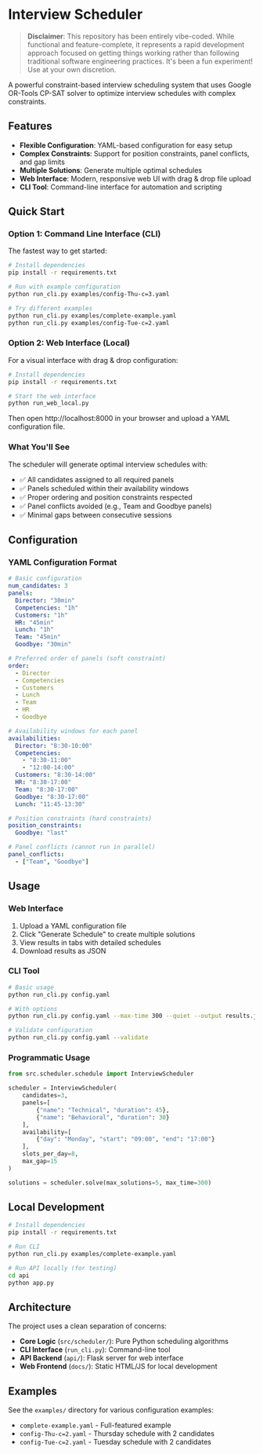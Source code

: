 # Interview Scheduler

> **Disclaimer**: This repository has been entirely vibe-coded. While functional and feature-complete, it represents a rapid development approach focused on getting things working rather than following traditional software engineering practices. It's been a fun experiment! Use at your own discretion.

A powerful constraint-based interview scheduling system that uses Google OR-Tools CP-SAT solver to optimize interview schedules with complex constraints.

## Features

- **Flexible Configuration**: YAML-based configuration for easy setup
- **Complex Constraints**: Support for position constraints, panel conflicts, and gap limits
- **Multiple Solutions**: Generate multiple optimal schedules
- **Web Interface**: Modern, responsive web UI with drag & drop file upload
- **CLI Tool**: Command-line interface for automation and scripting

## Quick Start

### Option 1: Command Line Interface (CLI)

The fastest way to get started:

```bash
# Install dependencies
pip install -r requirements.txt

# Run with example configuration
python run_cli.py examples/config-Thu-c=3.yaml

# Try different examples
python run_cli.py examples/complete-example.yaml
python run_cli.py examples/config-Tue-c=2.yaml
```

### Option 2: Web Interface (Local)

For a visual interface with drag & drop configuration:

```bash
# Install dependencies
pip install -r requirements.txt

# Start the web interface
python run_web_local.py
```

Then open http://localhost:8000 in your browser and upload a YAML configuration file.

### What You'll See

The scheduler will generate optimal interview schedules with:
- ✅ All candidates assigned to all required panels
- ✅ Panels scheduled within their availability windows
- ✅ Proper ordering and position constraints respected
- ✅ Panel conflicts avoided (e.g., Team and Goodbye panels)
- ✅ Minimal gaps between consecutive sessions


## Configuration

### YAML Configuration Format

```yaml
# Basic configuration
num_candidates: 3
panels:
  Director: "30min"
  Competencies: "1h"
  Customers: "1h"
  HR: "45min"
  Lunch: "1h"
  Team: "45min"
  Goodbye: "30min"

# Preferred order of panels (soft constraint)
order:
  - Director
  - Competencies
  - Customers
  - Lunch
  - Team
  - HR
  - Goodbye

# Availability windows for each panel
availabilities:
  Director: "8:30-10:00"
  Competencies:
    - "8:30-11:00"
    - "12:00-14:00"
  Customers: "8:30-14:00"
  HR: "8:30-17:00"
  Team: "8:30-17:00"
  Goodbye: "8:30-17:00"
  Lunch: "11:45-13:30"

# Position constraints (hard constraints)
position_constraints:
  Goodbye: "last"

# Panel conflicts (cannot run in parallel)
panel_conflicts:
  - ["Team", "Goodbye"]
```

## Usage

### Web Interface

1. Upload a YAML configuration file
2. Click "Generate Schedule" to create multiple solutions
3. View results in tabs with detailed schedules
4. Download results as JSON

### CLI Tool

```bash
# Basic usage
python run_cli.py config.yaml

# With options
python run_cli.py config.yaml --max-time 300 --quiet --output results.json

# Validate configuration
python run_cli.py config.yaml --validate
```

### Programmatic Usage

```python
from src.scheduler.schedule import InterviewScheduler

scheduler = InterviewScheduler(
    candidates=3,
    panels=[
        {"name": "Technical", "duration": 45},
        {"name": "Behavioral", "duration": 30}
    ],
    availability=[
        {"day": "Monday", "start": "09:00", "end": "17:00"}
    ],
    slots_per_day=8,
    max_gap=15
)

solutions = scheduler.solve(max_solutions=5, max_time=300)
```

## Local Development

```bash
# Install dependencies
pip install -r requirements.txt

# Run CLI
python run_cli.py examples/complete-example.yaml

# Run API locally (for testing)
cd api
python app.py
```

## Architecture

The project uses a clean separation of concerns:

- **Core Logic** (`src/scheduler/`): Pure Python scheduling algorithms
- **CLI Interface** (`run_cli.py`): Command-line tool
- **API Backend** (`api/`): Flask server for web interface
- **Web Frontend** (`docs/`): Static HTML/JS for local development

## Examples

See the `examples/` directory for various configuration examples:

- `complete-example.yaml` - Full-featured example
- `config-Thu-c=2.yaml` - Thursday schedule with 2 candidates
- `config-Tue-c=2.yaml` - Tuesday schedule with 2 candidates
